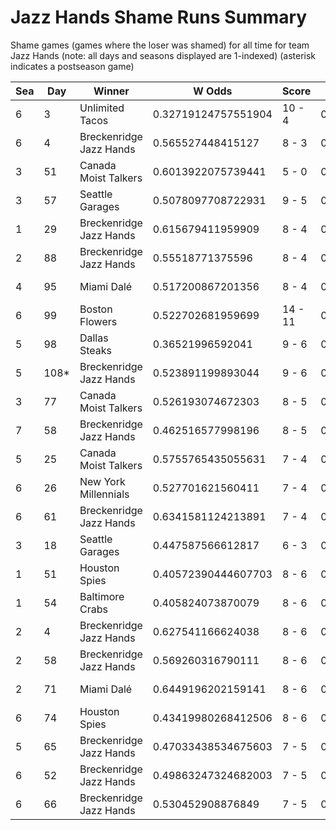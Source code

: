 # Jazz Hands Shame Runs Summary



Shame games (games where the loser was shamed) for all time for team Jazz Hands (note: all days and seasons displayed are 1-indexed) (asterisk indicates a postseason game)


| Sea | Day | Winner | W Odds | Score | L Odds | Loser | 
| ------ |------ |------ |------ |------ |------ |------ |
| 6 | 3 | Unlimited Tacos | 0.32719124757551904 | 10 - 4 | 0.67280875242448 | Breckenridge Jazz Hands | 
| 6 | 4 | Breckenridge Jazz Hands | 0.565527448415127 | 8 - 3 | 0.434472551584872 | Unlimited Tacos | 
| 3 | 51 | Canada Moist Talkers | 0.6013922075739441 | 5 - 0 | 0.39860779242605504 | Breckenridge Jazz Hands | 
| 3 | 57 | Seattle Garages | 0.5078097708722931 | 9 - 5 | 0.49219022912770605 | Breckenridge Jazz Hands | 
| 1 | 29 | Breckenridge Jazz Hands | 0.615679411959909 | 8 - 4 | 0.38432058804009 | Baltimore Crabs | 
| 2 | 88 | Breckenridge Jazz Hands | 0.55518771375596 | 8 - 4 | 0.444812286244039 | Miami Dalé | 
| 4 | 95 | Miami Dalé | 0.517200867201356 | 8 - 4 | 0.48279913279864306 | Breckenridge Jazz Hands | 
| 6 | 99 | Boston Flowers | 0.522702681959699 | 14 - 11 | 0.4772973180403 | Breckenridge Jazz Hands | 
| 5 | 98 | Dallas Steaks | 0.36521996592041 | 9 - 6 | 0.634780034079589 | Breckenridge Jazz Hands | 
| 5 | 108* | Breckenridge Jazz Hands | 0.523891199893044 | 9 - 6 | 0.47610880010695505 | Canada Moist Talkers | 
| 3 | 77 | Canada Moist Talkers | 0.526193074672303 | 8 - 5 | 0.473806925327696 | Breckenridge Jazz Hands | 
| 7 | 58 | Breckenridge Jazz Hands | 0.462516577998196 | 8 - 5 | 0.537483422001803 | Chicago Firefighters | 
| 5 | 25 | Canada Moist Talkers | 0.5755765435055631 | 7 - 4 | 0.424423456494437 | Breckenridge Jazz Hands | 
| 6 | 26 | New York Millennials | 0.527701621560411 | 7 - 4 | 0.47229837843958805 | Breckenridge Jazz Hands | 
| 6 | 61 | Breckenridge Jazz Hands | 0.6341581124213891 | 7 - 4 | 0.36584188757861 | Miami Dalé | 
| 3 | 18 | Seattle Garages | 0.447587566612817 | 6 - 3 | 0.552412433387182 | Breckenridge Jazz Hands | 
| 1 | 51 | Houston Spies | 0.40572390444607703 | 8 - 6 | 0.594276095553922 | Breckenridge Jazz Hands | 
| 1 | 54 | Baltimore Crabs | 0.405824073870079 | 8 - 6 | 0.5941759261299211 | Breckenridge Jazz Hands | 
| 2 | 4 | Breckenridge Jazz Hands | 0.627541166624038 | 8 - 6 | 0.37245883337596103 | Canada Moist Talkers | 
| 2 | 58 | Breckenridge Jazz Hands | 0.569260316790111 | 8 - 6 | 0.43073968320988804 | Seattle Garages | 
| 2 | 71 | Miami Dalé | 0.6449196202159141 | 8 - 6 | 0.355080379784085 | Breckenridge Jazz Hands | 
| 6 | 74 | Houston Spies | 0.43419980268412506 | 8 - 6 | 0.565800197315874 | Breckenridge Jazz Hands | 
| 5 | 65 | Breckenridge Jazz Hands | 0.47033438534675603 | 7 - 5 | 0.529665614653244 | Hellmouth Sunbeams | 
| 6 | 52 | Breckenridge Jazz Hands | 0.49863247324682003 | 7 - 5 | 0.5013675267531791 | Miami Dalé | 
| 6 | 66 | Breckenridge Jazz Hands | 0.530452908876849 | 7 - 5 | 0.46954709112315 | Chicago Firefighters | 


